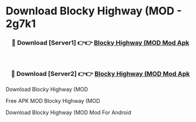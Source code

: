 # Download Blocky Highway (MOD - 2g7k1



<div align="center">
<h3>🔴 Download [Server1] 👉👉 <a href="https://momento.my/?title=Blocky_Highway_(MOD">Blocky Highway (MOD Mod Apk</a></h3><br>

<h3>🔴 Download [Server2] 👉👉 <a href="https://momento.my/?title=Blocky_Highway_(MOD">Blocky Highway (MOD Mod Apk</a></h3>
</div>



Download Blocky Highway (MOD 

Free APK MOD Blocky Highway (MOD 

Download Blocky Highway (MOD Mod For Android
